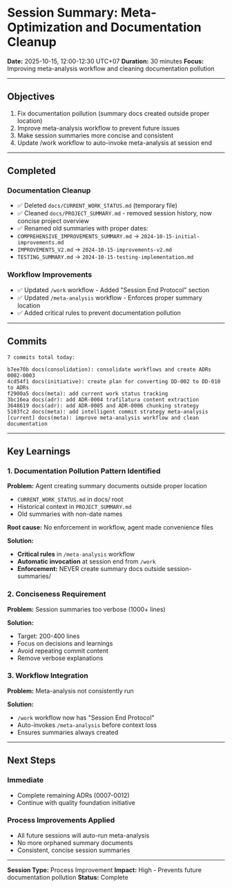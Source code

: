 # Session Summary: Meta-Optimization and Documentation Cleanup

**Date:** 2025-10-15, 12:00-12:30 UTC+07
**Duration:** 30 minutes
**Focus:** Improving meta-analysis workflow and cleaning documentation pollution

---

## Objectives

1. Fix documentation pollution (summary docs created outside proper location)
2. Improve meta-analysis workflow to prevent future issues
3. Make session summaries more concise and consistent
4. Update /work workflow to auto-invoke meta-analysis at session end

---

## Completed

### Documentation Cleanup

- ✅ Deleted `docs/CURRENT_WORK_STATUS.md` (temporary file)
- ✅ Cleaned `docs/PROJECT_SUMMARY.md` - removed session history, now concise project overview
- ✅ Renamed old summaries with proper dates:
- `COMPREHENSIVE_IMPROVEMENTS_SUMMARY.md` → `2024-10-15-initial-improvements.md`
- `IMPROVEMENTS_V2.md` → `2024-10-15-improvements-v2.md`
- `TESTING_SUMMARY.md` → `2024-10-15-testing-implementation.md`

### Workflow Improvements

- ✅ Updated `/work` workflow - Added "Session End Protocol" section
- ✅ Updated `/meta-analysis` workflow - Enforces proper summary location
- ✅ Added critical rules to prevent documentation pollution

---

## Commits

```
7 commits total today:

b7ee70b docs(consolidation): consolidate workflows and create ADRs 0002-0003
4cd54f1 docs(initiative): create plan for converting DD-002 to DD-010 to ADRs
f2900a5 docs(meta): add current work status tracking
3bc16ea docs(adr): add ADR-0004 trafilatura content extraction
3648619 docs(adr): add ADR-0005 and ADR-0006 chunking strategy
5103fc2 docs(meta): add intelligent commit strategy meta-analysis
[current] docs(meta): improve meta-analysis workflow and clean documentation
```

---

## Key Learnings

### 1. Documentation Pollution Pattern Identified

**Problem:** Agent creating summary documents outside proper location

- `CURRENT_WORK_STATUS.md` in docs/ root
- Historical context in `PROJECT_SUMMARY.md`
- Old summaries with non-date names

**Root cause:** No enforcement in workflow, agent made convenience files

**Solution:**

- **Critical rules** in `/meta-analysis` workflow
- **Automatic invocation** at session end from `/work`
- **Enforcement:** NEVER create summary docs outside session-summaries/

### 2. Conciseness Requirement

**Problem:** Session summaries too verbose (1000+ lines)

**Solution:**

- Target: 200-400 lines
- Focus on decisions and learnings
- Avoid repeating commit content
- Remove verbose explanations

### 3. Workflow Integration

**Problem:** Meta-analysis not consistently run

**Solution:**

- `/work` workflow now has "Session End Protocol"
- Auto-invokes `/meta-analysis` before context loss
- Ensures summaries always created

---

## Next Steps

### Immediate

- Complete remaining ADRs (0007-0012)
- Continue with quality foundation initiative

### Process Improvements Applied

- All future sessions will auto-run meta-analysis
- No more orphaned summary documents
- Consistent, concise session summaries

---

**Session Type:** Process Improvement
**Impact:** High - Prevents future documentation pollution
**Status:** Complete
